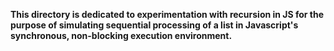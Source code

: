 <b>This directory is dedicated to experimentation with recursion in JS for the purpose of simulating
sequential processing of a list in Javascript's synchronous, non-blocking execution environment.</b>